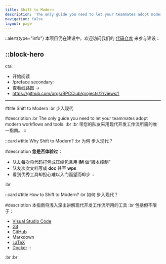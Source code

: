 ```yaml
---
title: Shift to Modern
description: 'The only guide you need to let your teammates adopt modern work flows and tools.'
navigation: false
layout: page
---
```


::alert{type="info"}
本项目仍在建设中，欢迎访问我们的 [代码仓库](https://github.com/BPCClub/Shift2Modern) 来参与建设
::

::block-hero
---
cta:
  - 开始阅读
  - /preface
secondary:
  - 查看线路图 →
  - https://github.com/orgs/BPCClub/projects/2/views/1
---

#title
Shift to Modern :br
步入现代

#description
:br
The only guide you need to let your teammates adopt modern workflows and tools. :br
:br
带您的队友采用现代开发工作流所需的唯一指南。
::

::card
#title
Why Shift to Modern? :br
为何 步入现代？

#description
**您是否体验过：**
- 队友每次将代码打包成压缩包且用 **iM** 做“版本控制”
- 队友次次文档写成 **doc** 甚至 **wps**
- 看到优秀工具却担心难以入门而望而却步
::

:br

::card
#title
How to Shift to Modern? :br
如何 步入现代？

#description
本指南将浅入深出讲解现代开发工作流所用的工具 :br
包括但不限于：
- [Visual Studio Code](https://code.visualstudio.com/)
- [Git](https://git-scm.com/)
- [GitHub](https://github.com)
- Markdown
- [LaTeX](https://www.latex-project.org/)
- [Docker](https://www.docker.com/)
::

:br
:br
